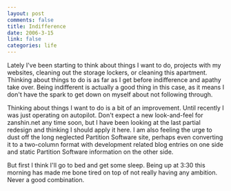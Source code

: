 ```yaml
--- 
layout: post
comments: false
title: Indifference
date: 2006-3-15
link: false
categories: life
---
```

Lately I've been starting to think about things I want to do, projects with my websites, cleaning out the storage lockers, or cleaning this apartment. Thinking about things to do is as far as I get before indifference and apathy take over. Being indifferent is actually a good thing in this case, as it means I don't have the spark to get down on myself about not following through.

Thinking about things I want to do is a bit of an improvement. Until recently I was just operating on autopilot. Don't expect a new look-and-feel for zanshin.net any time soon, but I have been looking at the last partial redesign and thinking I should apply it here. I am also feeling the urge to dust off the long neglected Partition Software site, perhaps even converting it to a two-column format with development related blog entries on one side and static Partition Software information on the other side.

But first I think I'll go to bed and get some sleep. Being up at 3:30 this morning has made me bone tired on top of not really having any ambition. Never a good combination.
